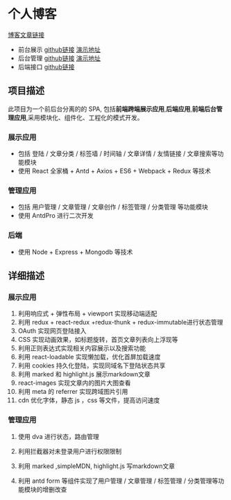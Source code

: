 
# 个人博客
   [博客文章链接](http://wangxinyang.xyz/article/60c1b80bdf0aee3632d48de0) 

- 前台展示  [github链接](https://github.com/helishou/react-blog-acg)  [演示地址](http://www.wangxinyang.xyz)
- 后台管理  [github链接](https://github.com/helishou/blog-react-admin)  [演示地址](http://admin.wangxinyang.xyz)
- 后端接口   [github链接](https://github.com/helishou/blog-node-master)  

## 项目描述

此项目为一个前后台分离的的 SPA, 包括**前端跨端展示应用**,**后端应用**,**前端后台管理应用**,采用模块化、组件化、工程化的模式开发。

### 展示应用

- 包括 登陆 / 文章分类 / 标签墙 / 时间轴 / 文章详情 / 友情链接 / 文章搜索等功能模块
- 使用 React 全家桶 + Antd + Axios + ES6 + Webpack + Redux 等技术

### 管理应用

- 包括 用户管理 / 文章管理 / 文章创作 / 标签管理 / 分类管理 等功能模块
- 使用 AntdPro 进行二次开发

### 后端
- 使用 Node + Express + Mongodb 等技术

## 详细描述

### 展示应用

1. 利用响应式 + 弹性布局 + viewport 实现移动端适配
2. 利用 redux  + react-redux +redux-thunk + redux-immutable进行状态管理
3. OAuth 实现网页登陆接入
4. CSS 实现动画效果，如标题旋转，首页文章列表向上浮现等
5. 利用正则表达式实现相关内容展示以及搜索功能
6. 利用 react-loadable 实现懒加载，优化首屏加载速度
7. 利用 cookies 持久化登陆，实现同域名下登陆状态共享
8. 利用 marked  和 highlight.js 展示markdown文章
9. react-images 实现文章内的图片大图查看
10. 利用 meta 的 referrer 实现跨域图片引用
11.  cdn 优化字体，静态 js ，css 等文件，提高访问速度

### 管理应用

1.  使用 dva 进行状态，路由管理

2.  利用拦截器对未登录用户进行权限限制

3.  利用 marked ,simpleMDN,  highlight.js 写markdown文章

4.  利用 antd form 等组件实现了用户管理 / 文章管理 / 标签管理 / 分类管理等功能模块的增删改查